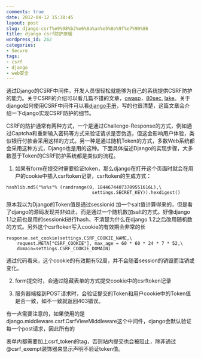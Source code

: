 ```yaml
---
comments: true
date: 2012-04-12 15:38:45
layout: post
slug: django-csrf%e9%98%b2%e6%8a%a4%e5%8e%9f%e7%90%86
title: django csrf防护原理
wordpress_id: 262
categories:
- Secure
tags:
- csrf
- django
- web安全
---
```


通过Django的CSRF中间件，开发人员很轻松就能够为自己的系统提供CSRF防护的能力。关于CSRF的介绍可以看几篇不错的文章，[owasp](https://www.owasp.org/index.php/Cross-Site_Request_Forgery_(CSRF))，[80sec](http://www.80sec.com/csrf-securit.html), [lake](http://blog.csdn.net/lake2/article/details/2245754)。关于django如何使用CSRF中间件可以看[django手册](https://docs.djangoproject.com/en/dev/ref/contrib/csrf/)，写的也很清楚，这篇文章会介绍一下django实现CSRF防护的细节。

CSRF的防护通常有两种方式，一个是通过Challenge-Response的方式，例如通过Captcha和重新输入密码等方式来验证请求是否伪造，但这会影响用户体验，类似银行付款会采用这样的方式。另一种是通过随机Token的方式，多数Web系统都会采用这种方式，Django也是用的这种。下面具体描述Django的实现步骤，大多数基于Token的CSRF防护系统都是类似的流程。


	
  1. 如果有form在提交时需要验证token，那么django在打开这个页面时就会在用户的cookie中插入csrftoken记录，csrftoken的生成方式：



    
    hashlib.md5("%s%s"% (randrange(0, 18446744073709551616L),\
                                    settings.SECRET_KEY)).hexdigest()


原本我以为Django的Token值是通过sessionid 加一个salt值计算得来的，但是看了django的源码发现并非如此，而是通过一个随机数加salt的方式。好像django 1.1之前也是用的sessionid进行hash，不清楚为什么在django 1.2之后改用随机数的方式。另外这个csrftoken写入cookie的有效期会非常的长

    
    response.set_cookie(settings.CSRF_COOKIE_NAME,\
        request.META["CSRF_COOKIE"], max_age = 60 * 60 * 24 * 7 * 52,\
        domain=settings.CSRF_COOKIE_DOMAIN)




通过代码看来，这个cookie的有效期有52周，并不会随着session的销毁而注销或变化。




2. form提交时，会通过隐藏表单的方式提交cookie中的csrftoken记录



    
    <input type="hidden" value="4dc3a02f858e4bd54b57" name="csrfoken">



3. 服务器端接到POST请求时，会验证提交的Token和用户cookie中的Token值是否一致，如不一致就返回403错误。




有一点需要注意的，如果使用的是django.middleware.csrf.CsrfViewMiddleware这个中间件，django会默认验证每一个post请求，因此所有的<form>表单内都需要加上csrf_token的tag，否则站内提交也会被阻止，除非通过@csrf_exempt装饰器来显示声明不验证token值。







